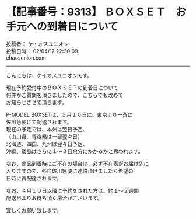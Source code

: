 # 【記事番号：9313】 ＢＯＸＳＥＴ　お手元への到着日について

投稿者： ケイオスユニオン  
投稿日時： 02/04/17 22:30:09  
chaosunion.com

---

こんにちは、ケイオスユニオンです。  
  
現在予約受付中のＢＯＸＳＥＴの到着日について  
何件かご質問を頂きましたので、こちらでも改めて  
お知らせさせて頂きます。  
  
P-MODEL BOXSETは、５月１０日に、東京より一斉に  
佐川急便にて配送されます。  
現在の予定では、本州は翌日予定、  
（山口県、青森県は一部翌々日）  
北海道、四国、九州は翌々日予定、  
沖縄、離島はさらに１～３日余分にかかるかと思われます。  
  
なお、商品到着時にご不在の場合は、必ず不在表がお届け先に  
入りますので、各自佐川急便に連絡頂けましたら希望の  
日時に再配達されます。  
  
なお、４月１０日以降に予約をされた方は、約１～２週間  
配送日よりお待ち頂く場合がございます。  
  
宜しくお願い致します。  
  
  
  
  
  
  
